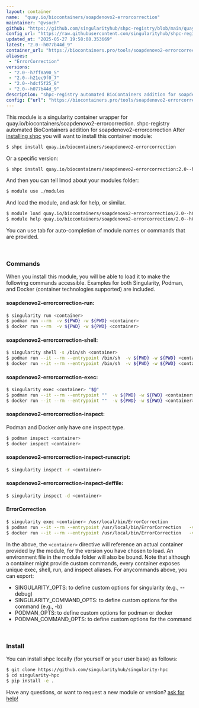 ```yaml
---
layout: container
name:  "quay.io/biocontainers/soapdenovo2-errorcorrection"
maintainer: "@vsoch"
github: "https://github.com/singularityhub/shpc-registry/blob/main/quay.io/biocontainers/soapdenovo2-errorcorrection/container.yaml"
config_url: "https://raw.githubusercontent.com/singularityhub/shpc-registry/main/quay.io/biocontainers/soapdenovo2-errorcorrection/container.yaml"
updated_at: "2025-05-27 19:58:08.353669"
latest: "2.0--h077b44d_9"
container_url: "https://biocontainers.pro/tools/soapdenovo2-errorcorrection"
aliases:
 - "ErrorCorrection"
versions:
 - "2.0--h7ff8a90_5"
 - "2.0--h21ec9f0_7"
 - "2.0--hdcf5f25_8"
 - "2.0--h077b44d_9"
description: "shpc-registry automated BioContainers addition for soapdenovo2-errorcorrection"
config: {"url": "https://biocontainers.pro/tools/soapdenovo2-errorcorrection", "maintainer": "@vsoch", "description": "shpc-registry automated BioContainers addition for soapdenovo2-errorcorrection", "latest": {"2.0--h077b44d_9": "sha256:00599168ffa9df9749b3d3a52a65c55cabe30cde1111d9694b3306b83cf5b521"}, "tags": {"2.0--h7ff8a90_5": "sha256:3f43af7f78c29789ad244fd4ff84a8e283f6533dbc4207b5fe78b8b3f37442af", "2.0--h21ec9f0_7": "sha256:d1d06373ce6d654c5ea28c5fccf84f9d34d5bf99057f50ad4fd44bfdc8fe92ab", "2.0--hdcf5f25_8": "sha256:e6798ac2583fd5a55c46a79c4e9c0cdbec2b31c7f3a9da03e33b46afe77cf795", "2.0--h077b44d_9": "sha256:00599168ffa9df9749b3d3a52a65c55cabe30cde1111d9694b3306b83cf5b521"}, "docker": "quay.io/biocontainers/soapdenovo2-errorcorrection", "aliases": {"ErrorCorrection": "/usr/local/bin/ErrorCorrection"}}
---
```


This module is a singularity container wrapper for quay.io/biocontainers/soapdenovo2-errorcorrection.
shpc-registry automated BioContainers addition for soapdenovo2-errorcorrection
After [installing shpc](#install) you will want to install this container module:


```bash
$ shpc install quay.io/biocontainers/soapdenovo2-errorcorrection
```

Or a specific version:

```bash
$ shpc install quay.io/biocontainers/soapdenovo2-errorcorrection:2.0--h077b44d_9
```

And then you can tell lmod about your modules folder:

```bash
$ module use ./modules
```

And load the module, and ask for help, or similar.

```bash
$ module load quay.io/biocontainers/soapdenovo2-errorcorrection/2.0--h077b44d_9
$ module help quay.io/biocontainers/soapdenovo2-errorcorrection/2.0--h077b44d_9
```

You can use tab for auto-completion of module names or commands that are provided.

<br>

### Commands

When you install this module, you will be able to load it to make the following commands accessible.
Examples for both Singularity, Podman, and Docker (container technologies supported) are included.

#### soapdenovo2-errorcorrection-run:

```bash
$ singularity run <container>
$ podman run --rm  -v ${PWD} -w ${PWD} <container>
$ docker run --rm  -v ${PWD} -w ${PWD} <container>
```

#### soapdenovo2-errorcorrection-shell:

```bash
$ singularity shell -s /bin/sh <container>
$ podman run --it --rm --entrypoint /bin/sh  -v ${PWD} -w ${PWD} <container>
$ docker run --it --rm --entrypoint /bin/sh  -v ${PWD} -w ${PWD} <container>
```

#### soapdenovo2-errorcorrection-exec:

```bash
$ singularity exec <container> "$@"
$ podman run --it --rm --entrypoint ""  -v ${PWD} -w ${PWD} <container> "$@"
$ docker run --it --rm --entrypoint ""  -v ${PWD} -w ${PWD} <container> "$@"
```

#### soapdenovo2-errorcorrection-inspect:

Podman and Docker only have one inspect type.

```bash
$ podman inspect <container>
$ docker inspect <container>
```

#### soapdenovo2-errorcorrection-inspect-runscript:

```bash
$ singularity inspect -r <container>
```

#### soapdenovo2-errorcorrection-inspect-deffile:

```bash
$ singularity inspect -d <container>
```


#### ErrorCorrection

```bash
$ singularity exec <container> /usr/local/bin/ErrorCorrection
$ podman run --it --rm --entrypoint /usr/local/bin/ErrorCorrection   -v ${PWD} -w ${PWD} <container> -c " $@"
$ docker run --it --rm --entrypoint /usr/local/bin/ErrorCorrection   -v ${PWD} -w ${PWD} <container> -c " $@"
```



In the above, the `<container>` directive will reference an actual container provided
by the module, for the version you have chosen to load. An environment file in the
module folder will also be bound. Note that although a container
might provide custom commands, every container exposes unique exec, shell, run, and
inspect aliases. For anycommands above, you can export:

 - SINGULARITY_OPTS: to define custom options for singularity (e.g., --debug)
 - SINGULARITY_COMMAND_OPTS: to define custom options for the command (e.g., -b)
 - PODMAN_OPTS: to define custom options for podman or docker
 - PODMAN_COMMAND_OPTS: to define custom options for the command

<br>

### Install

You can install shpc locally (for yourself or your user base) as follows:

```bash
$ git clone https://github.com/singularityhub/singularity-hpc
$ cd singularity-hpc
$ pip install -e .
```

Have any questions, or want to request a new module or version? [ask for help!](https://github.com/singularityhub/singularity-hpc/issues)